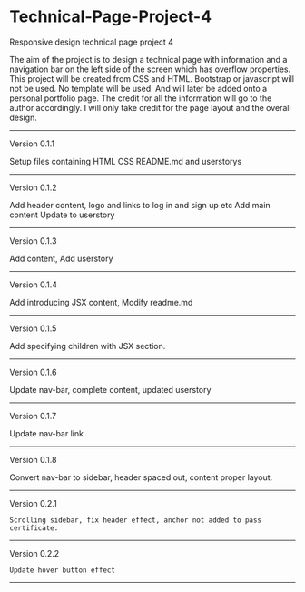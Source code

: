 # Technical-Page-Project-4
Responsive design technical page project 4

The aim of the project is to design a technical page with information and a navigation bar on the left side of the screen which has overflow properties. This project will be created from CSS and HTML. Bootstrap or javascript will not be used. No template will be used. And will later be added onto a personal portfolio page. The credit for all the information will go to the author accordingly. I will only take credit for the page layout and the overall design.

----------------------------------------------------------------
Version 0.1.1

Setup files containing HTML CSS README.md and userstorys

----------------------------------------------------------------
Version 0.1.2

Add header content, logo and links to log in and sign up etc
Add main content
Update to userstory

-----------------------------------------------------------
Version 0.1.3

Add content, Add userstory

-----------------------------------------------------------
Version 0.1.4

Add introducing JSX content, Modify readme.md

--------------------------------------------------------------
Version 0.1.5

Add specifying children with JSX section.

--------------------------------------------------------------
Version 0.1.6

Update nav-bar, complete content, updated userstory

-------------------------------------------------------------
Version 0.1.7

Update nav-bar link

--------------------------------------------------------
Version 0.1.8

Convert nav-bar to sidebar, header spaced out, content proper layout.

--------------------------------------------------------
 Version 0.2.1

    Scrolling sidebar, fix header effect, anchor not added to pass certificate.
    
-------------------------------------------------------------------
Version 0.2.2

    Update hover button effect

-------------------------------------------------------------------